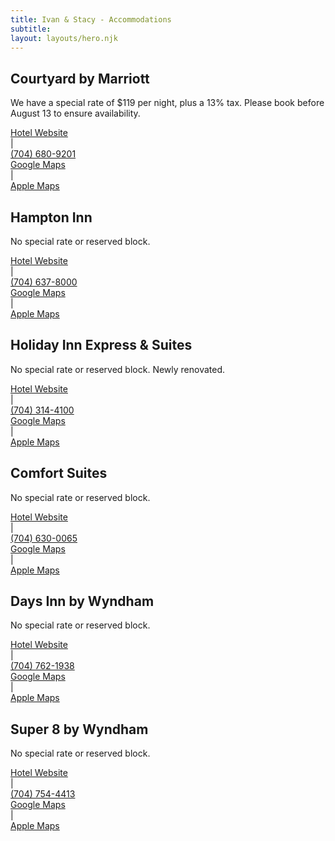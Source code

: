 ```yaml
---
title: Ivan & Stacy - Accommodations
subtitle: 
layout: layouts/hero.njk
---
```


<div class="page">
    <div class="container">
        <div>
            <h2>Courtyard by Marriott</h2>
            <p>
                We have a special rate of $119 per night, plus a 13% tax. Please book before August 13 to ensure availability.
            </p>
            <div class="leftAndRight">
                <div class="left">
                    <a class="left" href="https://www.marriott.com/hotels/travel/cltsb-courtyard-salisbury/">Hotel Website</a>
                </div>
                <span class="middle pipe-spacer">|</span> 
                <div class="right">
                    <a href="tel:+1-704-680-9201">(704) 680-9201</a>
                </div>
            </div>
            <div class="leftAndRight">
                <div class="left">
                    <a href="https://goo.gl/maps/VHW3TYexjjY9fzZT7">Google Maps</a>
                </div>
                <span class="middle pipe-spacer">|</span>
                <div class="right">
                    <a href="https://maps.apple.com/?address=120%20Marriott%20Cir,%20Salisbury,%20NC%20%2028144-2636,%20United%20States&auid=725302051922116563&ll=35.658304,-80.462481&lsp=9902&q=Courtyard%20by%20Marriott%20Salisbury&_ext=ChkKBQgEEOIBCgQIBRADCgQIBhALCgQIChAAEiYppOmiyKvTQUAxIHL53fIdVMA5Ir/IJNLUQUBBSg5+uT0dVMBQAw%3D%3D&t=m">Apple Maps</a>
                </div>
            </div>
        </div>
        <div>
            <h2>Hampton Inn</h2>
            <p>
                No special rate or reserved block.
            </p>
            <div class="leftAndRight">
                <div class="left">
                    <a class="left" href="https://www.hilton.com/en/hotels/slbjahx-hampton-salisbury">Hotel Website</a>
                </div>
                <span class="middle pipe-spacer">|</span> 
                <div class="right">
                    <a href="tel:+1-704-637-8000">(704) 637-8000</a>
                </div>
            </div>
            <div class="leftAndRight">
                <div class="left">
                    <a href="https://goo.gl/maps/R68t3eCEh1kyXf838">Google Maps</a>
                </div>
                <span class="middle pipe-spacer">|</span>
                <div class="right">
                    <a href="https://maps.apple.com/?address=1001%20Klumac%20Rd,%20Salisbury,%20NC%20%2028147,%20United%20States&auid=9553076015754948972&ll=35.642231,-80.484909&lsp=9902&q=Hampton%20Inn%20Salisbury&_ext=ChkKBQgEEOIBCgQIBRADCgQIBhALCgQIChAAEiYpzh1Y2p/RQUAxCNYiXmMfVMA5TPN9NsbSQUBB2F3vQq4eVMBQAw%3D%3D&t=m">Apple Maps</a>
                </div>
            </div>
        </div>
        <div>
            <h2>Holiday Inn Express & Suites</h2>
            <p>
                No special rate or reserved block. Newly renovated.
            </p>
            <div class="leftAndRight">
                <div class="left">
                    <a class="left" href="https://www.ihg.com/holidayinnexpress/hotels/us/en/salisbury/srwes/hoteldetail">Hotel Website</a>
                </div>
                <span class="middle pipe-spacer">|</span> 
                <div class="right">
                    <a href="tel:+1-704-314-4100">(704) 314-4100</a>
                </div>
            </div>
            <div class="leftAndRight">
                <div class="left">
                    <a href="https://goo.gl/maps/7UehY7jEEGXwS5pr8">Google Maps</a>
                </div>
                <span class="middle pipe-spacer">|</span>
                <div class="right">
                    <a href="https://maps.apple.com/?address=125%20Marriot%20Cir,%20Salisbury,%20NC%20%2028144,%20United%20States&auid=6642512256041268056&ll=35.657822,-80.461514&lsp=9902&q=Holiday%20Inn%20Express%20%26%20Suites%20Salisbury&_ext=ChkKBQgEEOIBCgQIBRADCgQIBhALCgQIChAAEiYpvbieI57TQUAxzFhP4uIdVMA5O47Ef8TUQUBBLNsRvi0dVMBQBA%3D%3D&t=m">Apple Maps</a>
                </div>
            </div>
        </div>
        <div>
            <h2>Comfort Suites</h2>
            <p>
                No special rate or reserved block.
            </p>
            <div class="leftAndRight">
                <div class="left">
                    <a class="left" href="https://www.choicehotels.com/north-carolina/salisbury/comfort-suites-hotels/nc325">Hotel Website</a>
                </div>
                <span class="middle pipe-spacer">|</span> 
                <div class="right">
                    <a href="tel:+1-704-630-0065">(704) 630-0065</a>
                </div>
            </div>
            <div class="leftAndRight">
                <div class="left">
                    <a href="https://goo.gl/maps/vNn1nVAqyhTtFfSH9">Google Maps</a>
                </div>
                <span class="middle pipe-spacer">|</span>
                <div class="right">
                    <a href="https://maps.apple.com/?address=1040%20E%20Innes%20St,%20Salisbury,%20NC%20%2028144,%20United%20States&auid=10198203370186061303&ll=35.660186,-80.456502&lsp=9902&q=Comfort%20Suites&_ext=ChkKBQgEEOIBCgQIBRADCgQIBhALCgQIChAAEiYp8pzjg+/TQUAxG9wOo5EdVMA5cHIJ4BXVQUBBNS9gfdwcVMBQAw%3D%3D&t=m">Apple Maps</a>
                </div>
            </div>
        </div>
        <div>
            <h2>Days Inn by Wyndham</h2>
            <p>
                No special rate or reserved block.
            </p>
            <div class="leftAndRight">
                <div class="left">
                    <a class="left" href="https://www.wyndhamhotels.com/days-inn/salisbury-north-carolina/days-inn-salisbury-nc/overview">Hotel Website</a>
                </div>
                <span class="middle pipe-spacer">|</span> 
                <div class="right">
                    <a href="tel:+1-704-762-1938">(704) 762-1938</a>
                </div>
            </div>
            <div class="leftAndRight">
                <div class="left">
                    <a href="https://goo.gl/maps/2eWEpKhJDEo4j7xs6">Google Maps</a>
                </div>
                <span class="middle pipe-spacer">|</span>
                <div class="right">
                    <a href="https://maps.apple.com/?address=321%20Bendix%20Dr,%20Salisbury,%20NC%20%2028146,%20United%20States&auid=11487769642391873657&ll=35.654617,-80.461453&lsp=9902&q=Days%20Inn&_ext=ChkKBQgEEOIBCgQIBRADCgQIBhALCgQIChAAEiYpDoaVVjnTQUAxntJF8uodVMA5jFu7sl/UQUBBhpTRzzUdVMBQAw%3D%3D&t=m">Apple Maps</a>
                </div>
            </div>
        </div>
        <div>
            <h2>Super 8 by Wyndham</h2>
            <p>
                No special rate or reserved block.
            </p>
            <div class="leftAndRight">
                <div class="left">
                    <a class="left" href="https://www.wyndhamhotels.com/super-8/salisbury-north-carolina/super-8-salisbury-nc/overview">Hotel Website</a>
                </div>
                <span class="middle pipe-spacer">|</span> 
                <div class="right">
                    <a href="tel:+1-704-754-4413">(704) 754-4413</a>
                </div>
            </div>
            <div class="leftAndRight">
                <div class="left">
                    <a href="https://goo.gl/maps/foohpEtNr3w28KERA">Google Maps</a>
                </div>
                <span class="middle pipe-spacer">|</span>
                <div class="right">
                    <a href="https://maps.apple.com/?address=925%20Bendix%20Dr,%20Salisbury,%20NC%20%2028146,%20United%20States&auid=1580868130501595546&ll=35.650254,-80.469017&lsp=9902&q=Super%208%20by%20Wyndham%20Salisbury&_ext=ChkKBQgEEOIBCgQIBRADCgQIBhALCgQIChAAEiYp5mifyarSQUAxzwpu9lweVMA5ZD7FJdHTQUBB7U+A1qcdVMBQAw%3D%3D&t=m">Apple Maps</a>
                </div>
            </div>
        </div>
        <!-- <div>
            <h2>
                Other options
            </h2>
            <p>
                We are working with another nearby hotel to block off rooms with a special rate. That information will be posted here as soon as possible.
            </p>
        </div> -->
    </div>
</div>
